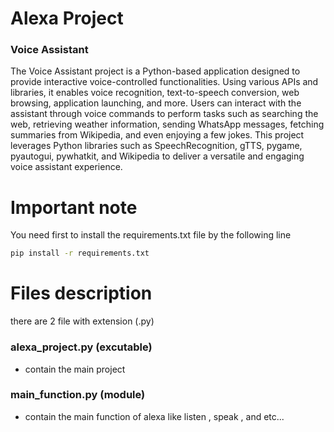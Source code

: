 # Alexa Project

### Voice Assistant
The Voice Assistant project is a Python-based application designed to provide interactive voice-controlled functionalities. Using various APIs and libraries, it enables voice recognition, text-to-speech conversion, web browsing, application launching, and more. Users can interact with the assistant through voice commands to perform tasks such as searching the web, retrieving weather information, sending WhatsApp messages, fetching summaries from Wikipedia, and even enjoying a few jokes. This project leverages Python libraries such as SpeechRecognition, gTTS, pygame, pyautogui, pywhatkit, and Wikipedia to deliver a versatile and engaging voice assistant experience.

# Important note
You need first to install the requirements.txt file by the following line
```bash
pip install -r requirements.txt 
```
# Files description
there are 2 file with extension (.py)
### alexa_project.py (excutable)
- contain the main project
### main_function.py (module)
- contain the main function of alexa like listen , speak , and etc...
